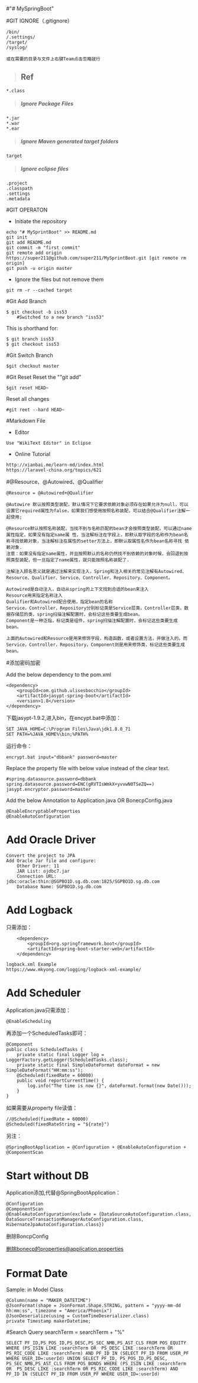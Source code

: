 #"# MySpringBoot" 

#GIT IGNORE（.gitignore）  
>
	/bin/
	/.settings/
	/target/
	/syslog/
>
	或在需要的目录与文件上右键Team点击忽略就行

>## Ref 
>
	*.class
 
>##### Ignore Package Files
	*.jar
	*.war
	*.ear
 
>##### Ignore Maven generated target folders  
	target
 
>##### Ignore eclipse files 
	.project
	.classpath
	.settings
	.metadata

#GIT OPERATON
* Initiate the repository 

>	
	echo "# MySprintBoot" >> README.md
	git init
	git add README.md
	git commit -m "first commit"
	git remote add origin https://super211@github.com/super211/MySprintBoot.git [git remote rm origin]
	git push -u origin master

* Ignore the files but not remove them

>
	git rm -r --cached target

#Git Add Branch

>
	$ git checkout -b iss53
		#Switched to a new branch "iss53"
	
This is shorthand for:
>
	$ git branch iss53
	$ git checkout iss53
	
#Git Switch Branch
>
	$git checkout master
	
#Git Reset
Reset the ""git add"
>
	$git reset HEAD~
	
Reset all changes
>
	#git reet --hard HEAD~

#Markdown File
* Editor

>
	Use "WikiText Editor" in Eclipse

* Online Tutorial

>
	http://xianbai.me/learn-md/index.html
	https://laravel-china.org/topics/621
	
#@Resource、@Autowired、@Qualifier

>
	@Resource = @Autowired+@Qualifier
>
	@Autowire 默认按照类型装配，默认情况下它要求依赖对象必须存在如果允许为null，可以设置它required属性为false，如果我们想使用按照名称装配，可以结合@Qualifier注解一起使用; 
>	
	@Resource默认按照名称装配，当找不到与名称匹配的bean才会按照类型装配，可以通过name属性指定，如果没有指定name属 性，当注解标注在字段上，即默认取字段的名称作为bean名称寻找依赖对象，当注解标注在属性的setter方法上，即默认取属性名作为bean名称寻找 依赖对象.
	注意：如果没有指定name属性，并且按照默认的名称仍然找不到依赖的对象时候，会回退到按照类型装配，但一旦指定了name属性，就只能按照名称装配了.

>
	注解注入顾名思义就是通过注解来实现注入，Spring和注入相关的常见注解有Autowired、Resource、Qualifier、Service、Controller、Repository、Component。
>	
	Autowired是自动注入，自动从spring的上下文找到合适的bean来注入
	Resource用来指定名称注入
	Qualifier和Autowired配合使用，指定bean的名称
	Service，Controller，Repository分别标记类是Service层类，Controller层类，数据存储层的类，spring扫描注解配置时，会标记这些类要生成bean。
	Component是一种泛指，标记类是组件，spring扫描注解配置时，会标记这些类要生成bean。
>	
	上面的Autowired和Resource是用来修饰字段，构造函数，或者设置方法，并做注入的。而Service，Controller，Repository，Component则是用来修饰类，标记这些类要生成bean。

#添加密码加密

> 
Add the below dependency to the pom.xml
>
	<dependency>
	    <groupId>com.github.ulisesbocchio</groupId>
		<artifactId>jasypt-spring-boot</artifactId>
		<version>1.8</version>
	</dependency>
	
>
下载jasypt-1.9.2,进入bin，在encypt.bat中添加：
>
	SET JAVA_HOME=C:\Program Files\Java\jdk1.8.0_71
	SET PATH=%JAVA_HOME%\bin;%PATH%
	
>
运行命令：
>
	encrypt.bat input="dbbank" password=master
>
Replace the property file with below value instead of the clear text.
>
	#spring.datasource.password=dbbank
	spring.datasource.password=ENC(gRVTIsWmkX+yvvwN0TSeZQ==)
	jasypt.encryptor.password=master
>
Add the below Annotation to Application.java OR BonecpConfig.java
>
	@EnableEncryptableProperties
	@EnableAutoConfiguration

# Add Oracle Driver

>
	Convert the project to JPA
	Add Oracle Jar file and configure:
		Other Driver: 11
		JAR List: ojdbc7.jar
		Connection URL: jdbc:oracle:thin:@SGPBO1D.sg.db.com:1825/SGPBO1D.sg.db.com
		Database Name: SGPBO1D.sg.db.com
		
# Add Logback

只需添加：
>
		<dependency>
			<groupId>org.springframework.boot</groupId>
			<artifactId>spring-boot-starter-web</artifactId>
		</dependency>

>
	logback.xml Example
	https://www.mkyong.com/logging/logback-xml-example/
	
# Add Scheduler

Application.java只需添加：
>
	@EnableScheduling

再添加一个ScheduledTasks即可：
>
	@Component
	public class ScheduledTasks {		
	    private static final Logger log = LoggerFactory.getLogger(ScheduledTasks.class);		
	    private static final SimpleDateFormat dateFormat = new SimpleDateFormat("HH:mm:ss");		
	    @Scheduled(fixedRate = 60000)
	    public void reportCurrentTime() {
	        log.info("The time is now {}", dateFormat.format(new Date()));
	    }
	}

如果需要从property file读值：
>
	//@Scheduled(fixedRate = 60000)
	@Scheduled(fixedRateString = "${rate}")

另注：
>
	@SpringBootApplication = @Configuration + @EnableAutoConfiguration + @ComponentScan

# Start without DB
Application添加,代替@SpringBootApplication：
>
	@Configuration 
	@ComponentScan
	@EnableAutoConfiguration(exclude = {DataSourceAutoConfiguration.class, DataSourceTransactionManagerAutoConfiguration.class, HibernateJpaAutoConfiguration.class})

删除BoncpConfig

删除bonecp的properties@application.properties
		
# Format Date
Sample: in Model Class
>
	@Column(name = "MAKER_DATETIME")
	@JsonFormat(shape = JsonFormat.Shape.STRING, pattern = "yyyy-mm-dd hh:mm:ss", timezone = "America/Phoenix")
	@JsonDeserialize(using = CustomTimeDeserializer.class)
	private Timestamp makerDatetime;
	
#Search Query
searchTerm = searchTerm + "%"
>
	SELECT PF_ID,PS_POS_ID,PS_DESC,PS_SEC_NMB,PS_AST_CLS FROM POS_EQUITY WHERE (PS_ISIN LIKE :searchTerm OR  PS_DESC LIKE :searchTerm OR PS_RIC_CODE LIKE :searchTerm) AND PF_ID IN (SELECT PF_ID FROM USER_PF WHERE USER_ID=:userId) UNION SELECT PF_ID, PS_POS_ID,PS_DESC, PS_SEC_NMB,PS_AST_CLS FROM POS_BONDS WHERE (PS_ISIN LIKE :searchTerm OR  PS_DESC LIKE :searchTerm OR PS_RIC_CODE LIKE :searchTerm) AND PF_ID IN (SELECT PF_ID FROM USER_PF WHERE USER_ID=:userId)